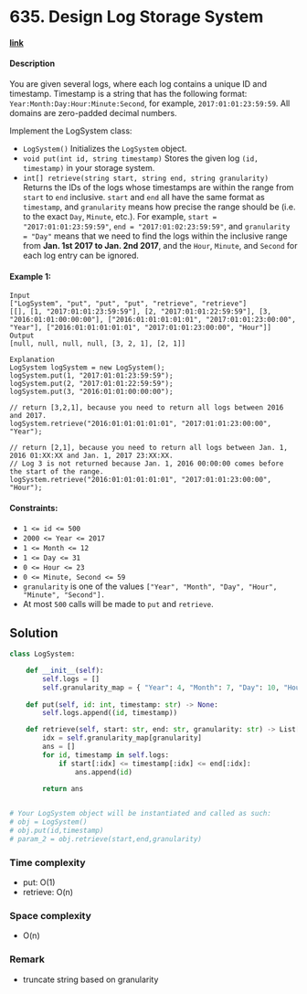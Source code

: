 # 635. Design Log Storage System

#### [link](https://leetcode.com/problems/design-log-storage-system/)

#### Description
You are given several logs, where each log contains a unique ID and timestamp. Timestamp is a string that has the following format: `Year:Month:Day:Hour:Minute:Second`, for example, `2017:01:01:23:59:59`. All domains are zero-padded decimal numbers.

Implement the LogSystem class:

* `LogSystem()` Initializes the `LogSystem` object.
* `void put(int id, string timestamp)` Stores the given log `(id, timestamp)` in your storage system.
* `int[] retrieve(string start, string end, string granularity)` Returns the IDs of the logs whose timestamps are within the range from `start` to `end` inclusive. `start` and `end` all have the same format as `timestamp`, and `granularity` means how precise the range should be (i.e. to the exact `Day`, `Minute`, etc.). For example, `start = "2017:01:01:23:59:59"`, `end = "2017:01:02:23:59:59"`, and `granularity = "Day"` means that we need to find the logs within the inclusive range from **Jan. 1st 2017 to Jan. 2nd 2017**, and the `Hour`, `Minute`, and `Second` for each log entry can be ignored.

#### Example 1:
```
Input
["LogSystem", "put", "put", "put", "retrieve", "retrieve"]
[[], [1, "2017:01:01:23:59:59"], [2, "2017:01:01:22:59:59"], [3, "2016:01:01:00:00:00"], ["2016:01:01:01:01:01", "2017:01:01:23:00:00", "Year"], ["2016:01:01:01:01:01", "2017:01:01:23:00:00", "Hour"]]
Output
[null, null, null, null, [3, 2, 1], [2, 1]]

Explanation
LogSystem logSystem = new LogSystem();
logSystem.put(1, "2017:01:01:23:59:59");
logSystem.put(2, "2017:01:01:22:59:59");
logSystem.put(3, "2016:01:01:00:00:00");

// return [3,2,1], because you need to return all logs between 2016 and 2017.
logSystem.retrieve("2016:01:01:01:01:01", "2017:01:01:23:00:00", "Year");

// return [2,1], because you need to return all logs between Jan. 1, 2016 01:XX:XX and Jan. 1, 2017 23:XX:XX.
// Log 3 is not returned because Jan. 1, 2016 00:00:00 comes before the start of the range.
logSystem.retrieve("2016:01:01:01:01:01", "2017:01:01:23:00:00", "Hour");
```

#### Constraints:
* `1 <= id <= 500`
* `2000 <= Year <= 2017`
* `1 <= Month <= 12`
* `1 <= Day <= 31`
* `0 <= Hour <= 23`
* `0 <= Minute, Second <= 59`
* `granularity` is one of the values `["Year", "Month", "Day", "Hour", "Minute", "Second"].`
* At most `500` calls will be made to `put` and `retrieve`.

## Solution
```python
class LogSystem:

    def __init__(self):
        self.logs = []
        self.granularity_map = { "Year": 4, "Month": 7, "Day": 10, "Hour": 13, "Minute": 16, "Second": 19 }
        
    def put(self, id: int, timestamp: str) -> None:
        self.logs.append((id, timestamp))

    def retrieve(self, start: str, end: str, granularity: str) -> List[int]:
        idx = self.granularity_map[granularity]
        ans = []
        for id, timestamp in self.logs:
            if start[:idx] <= timestamp[:idx] <= end[:idx]:
                ans.append(id)
                
        return ans


# Your LogSystem object will be instantiated and called as such:
# obj = LogSystem()
# obj.put(id,timestamp)
# param_2 = obj.retrieve(start,end,granularity)
```
### Time complexity
* put: O(1)
* retrieve: O(n)
### Space complexity
* O(n)
### Remark
* truncate string based on granularity